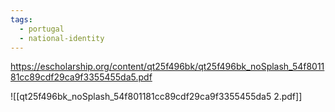 ```yaml
---
tags:
  - portugal
  - national-identity
---
```

https://escholarship.org/content/qt25f496bk/qt25f496bk_noSplash_54f801181cc89cdf29ca9f3355455da5.pdf

![[qt25f496bk_noSplash_54f801181cc89cdf29ca9f3355455da5 2.pdf]]
